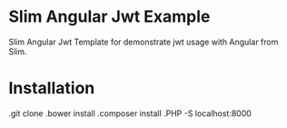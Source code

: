 # Slim Angular Jwt Example
Slim Angular Jwt Template for demonstrate jwt usage with Angular from Slim.
# Installation
.git clone
.bower install
.composer install
.PHP -S localhost:8000


